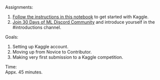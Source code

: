 Assignments:  
1. [Follow the instructions in this notebook] to get started with Kaggle.  
2. [Join 30 Days of ML Discord Community] and introduce yourself in the #introductions channel.  

[Follow the instructions in this notebook]: https://www.kaggle.com/alexisbcook/getting-started-with-kaggle?utm_medium=email&utm_source=gamma&utm_campaign=thirty-days-of-ml&utm_content=day-1

[Join 30 Days of ML Discord Community]: https://discord.com/invite/f8g8bDq8Vv

Goals:  
1. Setting up Kaggle account.  
2. Moving up from Novice to Contributor.  
3. Making very first submission to a Kaggle competition.  

Time:  
Appx. 45 minutes.  